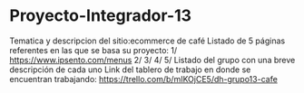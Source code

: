 # Proyecto-Integrador-13
Tematica y descripcion del sitio:ecommerce de café 
Listado de 5 páginas referentes en las que se basa su proyecto:
1/ https://www.ipsento.com/menus
2/
3/
4/
5/
Listado del grupo con una breve descripción de cada uno
Link del tablero de trabajo en donde se encuentran trabajando: https://trello.com/b/mIKOjCE5/dh-grupo13-cafe
